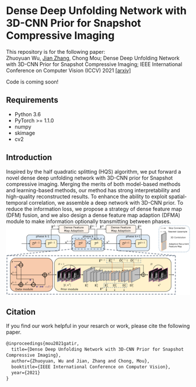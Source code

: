 # Dense Deep Unfolding Network with 3D-CNN Prior for Snapshot Compressive Imaging
This repository is for the following paper:  
Zhuoyuan Wu, [Jian Zhang](https://jianzhang.tech/), Chong Mou; Dense Deep Unfolding Network with 3D-CNN Prior for Snapshot Compressive Imaging; IEEE International Conference on Computer Vision (ICCV) 2021 [\[arxiv\]](https://arxiv.org/abs/2109.06620)  

Code is coming soon!  
## Requirements
- Python 3.6
- PyTorch >= 1.1.0
- numpy
- skimage
- cv2  
## Introduction  
Inspired by the half quadratic splitting (HQS) algorithm, we put forward a novel dense deep unfolding network with 3D-CNN prior for Snapshot compressive imaging. Merging the merits of both model-based methods and learning-based methods, our method has strong interpretability and high-quality reconstructed results. To enhance the ability to exploit spatial-temporal correlation, we assemble a deep network with 3D-CNN prior. To reduce the information loss, we propose a strategy of dense feature map (DFM) fusion, and we also design a dense feature map adaption (DFMA) module to make information optionally transmitting between phases.
![Network](/Figs/network.PNG)
## Citation
If you find our work helpful in your resarch or work, please cite the following paper.
```
@inproceedings{mou2021gatir,
  title={Dense Deep Unfolding Network with 3D-CNN Prior for Snapshot Compressive Imaging},
  author={Zhuoyuan, Wu and Jian, Zhang and Chong, Mou},
  booktitle={IEEE International Conference on Computer Vision},
  year={2021}
}
```
